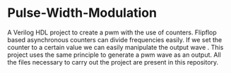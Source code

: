 # Pulse-Width-Modulation
A Verilog HDL project to create a pwm with the use of counters.
Flipflop based asynchronous counters can divide frequencies easily. If we set the counter to a certain value we can easily manipulate the output wave . This project uses the same principle to generate a pwm wave as an output.
All the files necessary to carry out the project are present in this repository.
